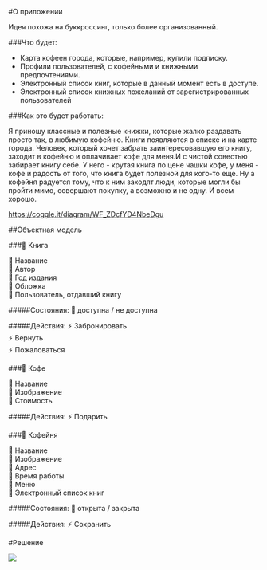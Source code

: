 #О приложении

Идея похожа на буккроссинг, только более организованный.

###Что будет:
* Карта кофеен города, которые, например, купили подписку.
* Профили пользователей, с кофейными и книжными предпочтениями.
* Электронный список книг, которые в данный момент есть в доступе.
* Электронный список книжных пожеланий от зарегистрированных пользователей

###Как это будет работать:

Я приношу классные и полезные книжки, которые жалко раздавать просто так, в любимую кофейню. Книги появляются в списке и на карте города. Человек, который хочет забрать заинтересовавшую его книгу, заходит в кофейню и оплачивает кофе для меня.И с чистой совестью забирает книгу себе.
У него - крутая книга по цене чашки кофе, у меня - кофе и радость от того, что книга будет полезной для кого-то еще.
Ну а кофейня радуется тому, что к ним заходят люди, которые могли бы пройти мимо, совершают покупку, а возможно и не одну.
И всем хорошо.

https://coggle.it/diagram/WF_ZDcfYD4NbeDgu

##Объектная модель

###🔻 Книга

🔸 Название<br>
🔸 Автор<br>
🔸 Год издания<br>
🔸 Обложка<br>
🔶 Пользователь, отдавший книгу<br>

#####Состояния:
🚥 доступна / не доступна<br>

#####Действия:
⚡️ Забронировать <br>
⚡️ Вернуть <br>
⚡️ Пожаловаться <br>

###🔻 Кофе

🔸 Название<br>
🔸 Изображение<br>
🔸 Стоимость<br>

#####Действия:
⚡️ Подарить <br>

###🔻 Кофейня

🔸 Название<br>
🔸 Изображение<br>
🔸 Адрес<br>
🔸 Время работы<br>
🔶 Меню<br>
🔶 Электронный список книг<br>

#####Состояния:
🚥 открыта / закрыта<br>

#####Действия:
⚡️ Сохранить <br>



#Решение

![](../.png)
